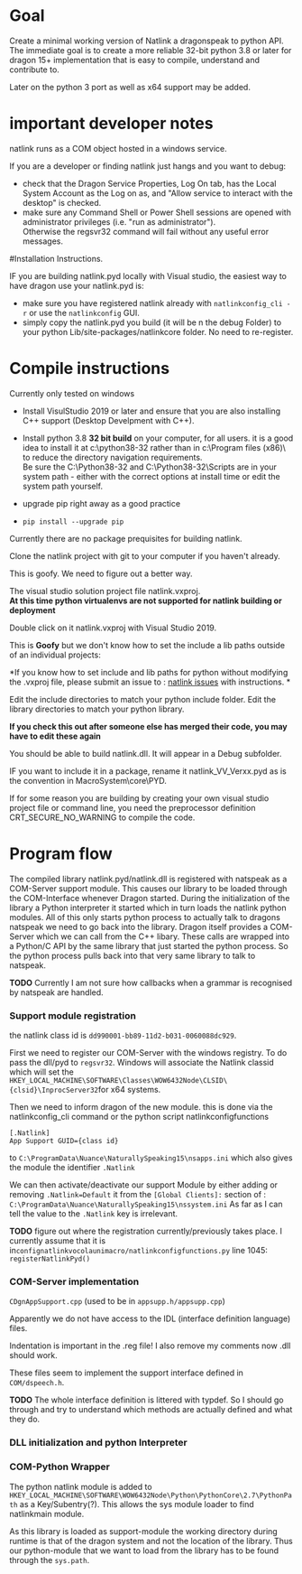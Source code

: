 # Goal

Create a minimal working version of Natlink a dragonspeak to python API. The immediate goal is to
create a more reliable 32-bit python 3.8 or later for dragon 15+ implementation that is easy to compile, understand and 
contribute to.

Later on the python 3 port as well as x64 support may be added. 
# important developer notes

natlink runs as  a COM object hosted in a windows service.

If you are a developer or finding natlink just hangs and you want to debug:
- check that the Dragon Service Properties, Log On tab,  has the Local System Account as the Log on as, 
and "Allow service to interact with the desktop" 
is checked.
- make sure any Command Shell or Power Shell sessions are opened with administrator privileges (i.e. "run as administrator").  
Otherwise the regsvr32 command will fail without any useful error messages.


#Installation Instructions.

IF you are building natlink.pyd locally with Visual studio, the easiest way to have dragon use your natlink.pyd is:
- make sure you have registered natlink already with `natlinkconfig_cli -r` or use the `natlinkconfig` GUI.
- simply copy the natlink.pyd you build (it will be n the debug Folder) to your python Lib/site-packages/natlinkcore folder.  No need to re-register.


# Compile instructions
Currently only tested on windows 
- Install VisulStudio 2019 or later and ensure that you are also installing C++ support (Desktop Develpment with C++).
- Install python 3.8 **32  bit build** on your computer, for all users.  it is a good idea to install it 
   at c:\python38-32 rather than in c:\Program files (x86)\ to reduce the directory navigation requirements.  
   Be sure the C:\Python38-32 and C:\Python38-32\Scripts
   are in your system path - either with the correct options at install time or edit the system path yourself.
 
 
- upgrade pip right away as  a good practice
- `pip install --upgrade pip`

Currently there are no package prequisites for building natlink.
  
  
Clone the natlink project with git to your computer if you haven't already.

This is goofy.  We need to figure out a better way.  




 
The visual studio solution project file natlink.vxproj.  
  **At this time python virtualenvs are not supported for natlink building or deployment**
 

Double click on it natlink.vxproj with Visual Studio 2019.  

This is **Goofy** but we don't know how to set the include a lib paths outside of an individual projects:

*If you know how to set include and lib paths for python without modifying the .vxproj file, 
please submit an issue to :
[natlink issues](https://github.com/dictation-toolbox/natlink/issues) with instructions. *

Edit the include directories to match your python include folder.
Edit the library directories to match your python library.

**If you check this out after someone else has merged their code, you may have
to edit these again**



You should be able to build natlink.dll.
It will appear in a   Debug subfolder.

IF you want to include it in a package,  rename it natlink_VV_Verxx.pyd as is the 
convention in MacroSystem\core\PYD.  

If for some reason you are building by creating your own visual studio project file or command line,
you need the preprocessor definition CRT_SECURE_NO_WARNING to compile the code.


# Program flow


The compiled library natlink.pyd/natlink.dll is registered with natspeak as a COM-Server support module.
 This causes our library to be loaded through the COM-Interface whenever Dragon started.
 During the initialization of the library a Python interpreter it started which in turn loads the natlink python modules.
 All of this only starts python process to actually talk to dragons natspeak we need to go back into the library. 
 Dragon itself provides a COM-Server which we can call from the C++ libary. 
 These calls are wrapped into a Python/C API by the same library that just started the python process. 
 So the python process pulls back into that very same library to talk to natspeak.
 
 **TODO** Currently I am not sure how callbacks when a grammar is recognised by natspeak are handled.
 
 ### Support module registration
 
 the natlink class id is  `dd990001-bb89-11d2-b031-0060088dc929`.  


 First we need to register our COM-Server with the windows registry. To do pass the dll/pyd to `regsvr32`. 
 Windows will associate the Natlink classid    
 which will set the ``HKEY_LOCAL_MACHINE\SOFTWARE\Classes\WOW6432Node\CLSID\{clsid}\InprocServer32``for x64 systems.
 
 Then we need to inform dragon of the new module. this is done via the natlinkconfig_cli command or the python script natlinkconfigfunctions
  ```
[.Natlink]
App Support GUID={class id}
```
 to `C:\ProgramData\Nuance\NaturallySpeaking15\nsapps.ini` which also gives the module the identifier `.Natlink`
 
 We can then activate/deactivate our support Module by either adding or removing `.Natlink=Default` it from the 
 `[Global Clients]:` section of :  `C:\ProgramData\Nuance\NaturallySpeaking15\nssystem.ini`
 As far as I can tell the value to the `.Natlink` key is irrelevant.
 
 **TODO** figure out where the registration currently/previously takes place. I currently assume that it is 
 in``confignatlinkvocolaunimacro/natlinkconfigfunctions.py`` line 1045: ``registerNatlinkPyd()``
 
 ### COM-Server implementation

``CDgnAppSupport.cpp``  (used to be in ``appsupp.h/appsupp.cpp``)

Apparently we do not have access to the IDL (interface definition language) files. 

Indentation is important in the .reg file! I also remove my comments now .dll should work.

These files seem to implement the support interface defined in ``COM/dspeech.h``.

**TODO** The whole interface definition is littered with typdef. So I should go through and try to understand which methods are actually defined and what they do.
 
 ### DLL initialization and python Interpreter 
 ### COM-Python Wrapper
 
 The python natlink module is added to ``HKEY_LOCAL_MACHINE\SOFTWARE\WOW6432Node\Python\PythonCore\2.7\PythonPath``
 as a Key/Subentry(?). This allows the sys module loader to find natlinkmain module.
 
 As this library is loaded as support-module the working directory during runtime is that of the dragon system and
 not the location of the library. Thus our python-module that we want to load from the library has to be
 found through the `sys.path`.
